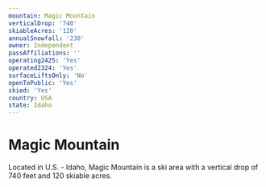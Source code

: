 ```yaml
---
mountain: Magic Mountain
verticalDrop: '740'
skiableAcres: '120'
annualSnowfall: '230'
owner: Independent
passAffiliations: ''
operating2425: 'Yes'
operated2324: 'Yes'
surfaceLiftsOnly: 'No'
openToPublic: 'Yes'
skied: 'Yes'
country: USA
state: Idaho
---
```


# Magic Mountain

Located in U.S. - Idaho, Magic Mountain is a ski area with a vertical drop of 740 feet and 120 skiable acres.
